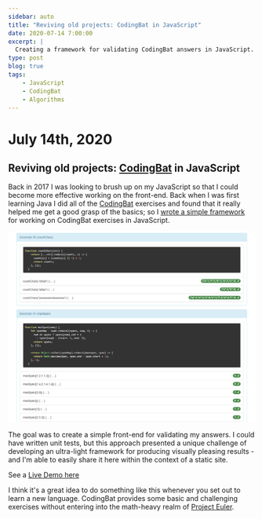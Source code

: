 ```yaml
---
sidebar: auto
title: "Reviving old projects: CodingBat in JavaScript"
date: 2020-07-14 7:00:00
excerpt: |
  Creating a framework for validating CodingBat answers in JavaScript.
type: post
blog: true
tags:
    - JavaScript
    - CodingBat
    - Algorithms
---
```


# July 14th, 2020

## Reviving old projects: [CodingBat](https://codingbat.com/java) in JavaScript

Back in 2017 I was looking to brush up on my JavaScript so that I could become
more effective working on the front-end. Back when I was first learning Java I
did all of the [CodingBat](https://codingbat.com/java) exercises and found that
it really helped me get a good grasp of the basics; so I [wrote a simple
framework](https://github.com/lunias/js-codingbat) for working on CodingBat
exercises in JavaScript.

![Screenshot](./img/screenshot.png)

The goal was to create a simple front-end for validating my answers. I could
have written unit tests, but this approach presented a unique challenge of
developing an ultra-light framework for producing visually pleasing results - and
I'm able to easily share it here within the context of a static site.

See a [Live Demo here](/js-codingbat)

I think it's a great idea to do something like this whenever you set out to
learn a new language. CodingBat provides some basic and challenging exercises
without entering into the math-heavy realm of [Project
Euler](https://projecteuler.net/).

<ClientOnly>
  <Disqus shortname="ethanaa" />
</ClientOnly>
